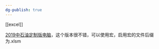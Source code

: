 ```yaml
---
dg-publish: true
---
```

[[excel]]

[2019中石油定制版电脑](https://t.me/c/1736234139/657)，这个版本很不错，可以使用宏，启用宏的文件后缀为.xlsm


